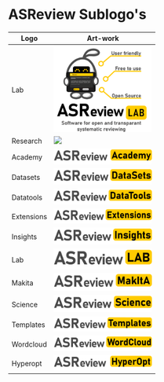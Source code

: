 # ASReview Sublogo's


| Logo       | Art-work                                                           |
|------------|--------------------------------------------------------------------|
| Lab        |<img src="Lab/asreview_complete.png" width="200">                   |
| Research   |<img src="Research/asreview_sub_logo_RESEARCH.png" width="200">     |
| Academy    |<img src="subprojects/asreview_sub_logo-academy.png" width="200">   |
| Datasets   |<img src="subprojects/asreview_sub_logo-datasets.png" width="200">  |
| Datatools  |<img src="subprojects/asreview_sub_logo-datatools.png" width="200"> |
| Extensions |<img src="subprojects/asreview_sub_logo-extensions.png" width="200">|
| Insights   |<img src="subprojects/asreview_sub_logo-insights.png" width="200">  |
| Lab        |<img src="subprojects/asreview_sub_logo-lab.png" width="200">       |
| Makita     |<img src="subprojects/asreview_sub_logo-makita.png" width="200">    |
| Science    |<img src="subprojects/asreview_sub_logo-science.png" width="200">   |
| Templates  |<img src="subprojects/asreview_sub_logo-templates.png" width="200"> |
| Wordcloud  |<img src="subprojects/asreview_sub_logo-wordcloud.png" width="200"> |
| Hyperopt   |<img src="subprojects/asreview_sub_logos-hyperopt.png" width="200"> |
